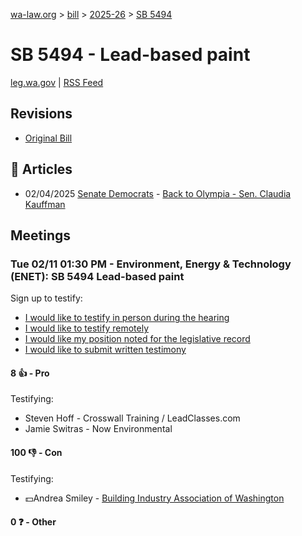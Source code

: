 [wa-law.org](/) > [bill](/bill/) > [2025-26](/bill/2025-26/) > [SB 5494](/bill/2025-26/sb/5494/)

# SB 5494 - Lead-based paint
[leg.wa.gov](https://app.leg.wa.gov/billsummary?BillNumber=5494&Year=2025&Initiative=false) | [RSS Feed](./rss.xml)

## Revisions
* [Original Bill](1/)

## 📰 Articles
* 02/04/2025 [Senate Democrats](/org/senate_democrats/) - [Back to Olympia - Sen. Claudia Kauffman](https://senatedemocrats.wa.gov/kauffman/2025/02/04/back-to-olympia/#:~:text=SB%205494)

## Meetings
### Tue 02/11 01:30 PM - Environment, Energy & Technology (ENET): SB 5494 Lead-based paint
Sign up to testify:
* [I would like to testify in person during the hearing](https://app.leg.wa.gov/csi/Testifier/Add?chamber=House&mId=32715&aId=163199&caId=25677&tId=1)
* [I would like to testify remotely](https://app.leg.wa.gov/csi/Testifier/Add?chamber=House&mId=32715&aId=163199&caId=25677&tId=2)
* [I would like my position noted for the legislative record](https://app.leg.wa.gov/csi/Testifier/Add?chamber=House&mId=32715&aId=163199&caId=25677&tId=3)
* [I would like to submit written testimony](https://app.leg.wa.gov/csi/Testifier/Add?chamber=House&mId=32715&aId=163199&caId=25677&tId=4)

#### 8 👍 - Pro
Testifying:
* Steven Hoff - Crosswall Training / LeadClasses.com
* Jamie Switras - Now Environmental

#### 100 👎 - Con
Testifying:
* 💵Andrea Smiley - [Building Industry Association of Washington](/org/building_industry_association_of_washington/)

#### 0 ❓ - Other
